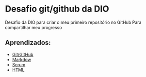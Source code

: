 # Desafio git/github da DIO
Desafio da DIO para criar o meu primeiro repositório no GitHub Para compartilhar meu progresso
## Aprendizados:
 - [Git/GitHub]()
 - [Markdow]()
 - [Scrum]()
 - [HTML]()
